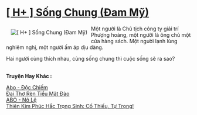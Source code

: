 <a href="https://utruyen.com/h-song-chung-dam-my/22100/" title="[ H+ ] Sống Chung (Đam Mỹ)"><h1>[ H+ ] Sống Chung (Đam Mỹ)</h1></a><div style="display:table"><img align="right" style="float: left; padding: 10px;" src="https://utruyen.com/images/story/200x260/h-song-chung-dam-my.jpg" alt="[ H+ ] Sống Chung (Đam Mỹ)">Một người là Chủ tịch công ty giải trí Phượng hoàng, một người là ông chủ một cửa hàng sách. Một người lạnh lùng nghiêm nghị, một người ấm áp dịu dàng. <p></p>Hai người cùng thích nhau, cùng sống chung thì cuộc sống sẽ ra sao?</div><p><br><b>Truyện Hay Khác :</b></p><a href="https://utruyen.com/abo-doc-chiem/22312/" alt="Abo - Độc Chiếm">Abo - Độc Chiếm</a><br/><a href="https://github.com/quanluxury/truyenhot/tree/master/truyenhay/19192/" alt="Đại Thợ Rèn Tiểu Mật Đào">Đại Thợ Rèn Tiểu Mật Đào</a><br/><a href="https://github.com/quanluxury/truyenhot/tree/master/truyenhay/18859/" alt="ABO - Nô Lệ">ABO - Nô Lệ</a><br/><a href="https://github.com/quanluxury/ngontinhhot/tree/master/truyenhay/17117/" alt="Thiên Kim Phúc Hắc Trọng Sinh: Cố Thiếu, Tự Trọng!">Thiên Kim Phúc Hắc Trọng Sinh: Cố Thiếu, Tự Trọng!</a><br/>